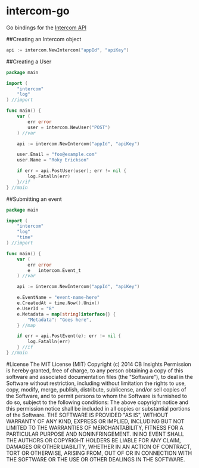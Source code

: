 intercom-go
===========

Go bindings for the [Intercom API](https://api.intercom.io/docs)

##Creating an Intercom object
```go
api := intercom.NewIntercom("appId", "apiKey")
```

##Creating a User
```go
package main

import (
	"intercom"
	"log"
) //import

func main() {
	var (
		err error
		user = intercom.NewUser("POST")
	) //var

	api := intercom.NewIntercom("appId", "apiKey")

	user.Email = "foo@example.com"
	user.Name = "Roky Erickson"

	if err = api.PostUser(user); err != nil {
		log.Fatalln(err)
	}//if
} //main
```

##Submitting an event
```go
package main

import (
	"intercom"
	"log"
	"time"
) //import

func main() {
	var (
		err error
		e   intercom.Event_t
	) //var

	api := intercom.NewIntercom("appId", "apiKey")

	e.EventName = "event-name-here"
	e.CreatedAt = time.Now().Unix()
	e.UserId = "8"
	e.Metadata = map[string]interface{} {
		"Metadata": "Goes here",
	} //map

	if err = api.PostEvent(e); err != nil {
		log.Fatalln(err)
	} //if
} //main
```


#License
The MIT License (MIT)
Copyright (c) 2014 CB Insights
Permission is hereby granted, free of charge, to any person obtaining a copy
of this software and associated documentation files (the "Software"), to deal
in the Software without restriction, including without limitation the rights
to use, copy, modify, merge, publish, distribute, sublicense, and/or sell
copies of the Software, and to permit persons to whom the Software is
furnished to do so, subject to the following conditions:
The above copyright notice and this permission notice shall be included in all
copies or substantial portions of the Software.
THE SOFTWARE IS PROVIDED "AS IS", WITHOUT WARRANTY OF ANY KIND, EXPRESS OR
IMPLIED, INCLUDING BUT NOT LIMITED TO THE WARRANTIES OF MERCHANTABILITY,
FITNESS FOR A PARTICULAR PURPOSE AND NONINFRINGEMENT. IN NO EVENT SHALL THE
AUTHORS OR COPYRIGHT HOLDERS BE LIABLE FOR ANY CLAIM, DAMAGES OR OTHER
LIABILITY, WHETHER IN AN ACTION OF CONTRACT, TORT OR OTHERWISE, ARISING FROM,
OUT OF OR IN CONNECTION WITH THE SOFTWARE OR THE USE OR OTHER DEALINGS IN THE
SOFTWARE.
